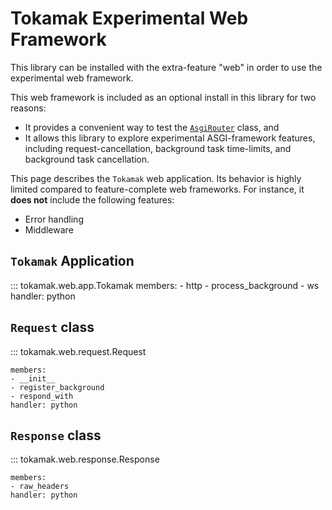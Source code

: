 # Tokamak Experimental Web Framework

This library can be installed with the extra-feature "web" in order to use the experimental web framework.

This web framework is included as an optional install in this library for two reasons:

- It provides a convenient way to test the [`AsgiRouter`](/routing) class, and
- It allows this library to explore experimental ASGI-framework features, including request-cancellation, background task time-limits, and background task cancellation.

This page describes the `Tokamak` web application. Its behavior is highly limited compared to feature-complete web frameworks. For instance, it **does not** include the following features:

- Error handling
- Middleware

## `Tokamak` Application

::: tokamak.web.app.Tokamak
    members:
    - http
    - process_background
    - ws
    handler: python

## `Request` class

::: tokamak.web.request.Request

    members:
    - __init__
    - register_background
    - respond_with
    handler: python

## `Response` class

::: tokamak.web.response.Response

    members:
    - raw_headers
    handler: python
